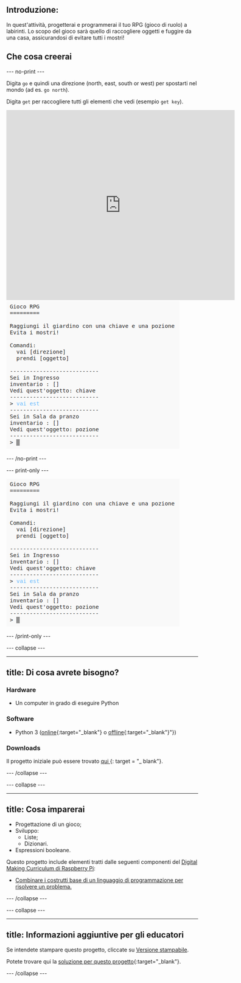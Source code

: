 ## Introduzione:

In quest'attività, progetterai e programmerai il tuo RPG (gioco di ruolo) a labirinti. Lo scopo del gioco sarà quello di raccogliere oggetti e fuggire da una casa, assicurandosi di evitare tutti i mostri!

## Che cosa creerai

\--- no-print \---

Digita ` go ` e quindi una direzione (north, east, south or west) per spostarti nel mondo (ad es. `go north`).

Digita ` get ` per raccogliere tutti gli elementi che vedi (esempio ` get key `).

<div class="trinket">
  <iframe src="https://trinket.io/embed/python/d06adeb527?outputOnly=true&start=result" width="600" height="500" frameborder="0" marginwidth="0" marginheight="0" allowfullscreen>
  </iframe>
  <img src="images/rpg-finished.png">
</div>

\--- /no-print \---

\--- print-only \---

![progetto completo](images/rpg-finished.png)

\--- /print-only \---

\--- collapse \---

* * *

## title: Di cosa avrete bisogno?

### Hardware

+ Un computer in grado di eseguire Python

### Software

+ Python 3 ([online](https://trinket.io/){:target="_blank"} o [offline](https://www.python.org/downloads/){:target="_blank"}"})

### Downloads

Il progetto iniziale può essere trovato [ qui ](http://rpf.io/p/en/rpg-go) {: target = "_ blank"}.

\--- /collapse \---

\--- collapse \---

* * *

## title: Cosa imparerai

+ Progettazione di un gioco;
+ Sviluppo: 
    + Liste;
    + Dizionari.
+ Espressioni booleane.

Questo progetto include elementi tratti dalle seguenti componenti del [Digital Making Curriculum di Raspberry Pi](http://rpf.io/curriculum):

+ [Combinare i costrutti base di un linguaggio di programmazione per risolvere un problema.](https://www.raspberrypi.org/curriculum/programming/builder)

\--- /collapse \---

\--- collapse \---

* * *

## title: Informazioni aggiuntive per gli educatori

Se intendete stampare questo progetto, cliccate su [Versione stampabile](https://projects.raspberrypi.org/en/projects/rpg/print).

Potete trovare qui la [soluzione per questo progetto](http://rpf.io/p/en/rpg-get){:target="_blank"}.

\--- /collapse \---